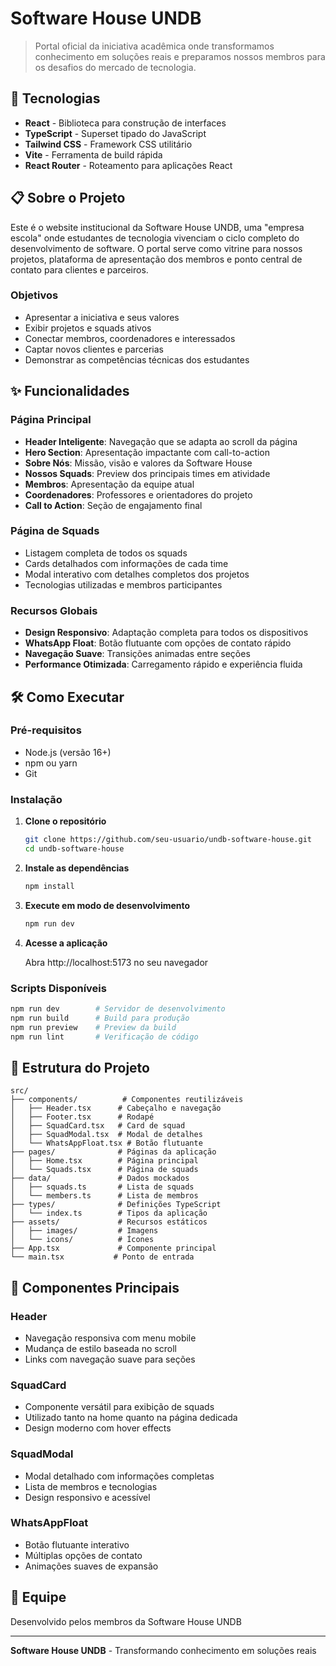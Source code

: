 # Software House UNDB

> Portal oficial da iniciativa acadêmica onde transformamos conhecimento em soluções reais e preparamos nossos membros para os desafios do mercado de tecnologia.

## 🚀 Tecnologias

- **React** - Biblioteca para construção de interfaces
- **TypeScript** - Superset tipado do JavaScript
- **Tailwind CSS** - Framework CSS utilitário
- **Vite** - Ferramenta de build rápida
- **React Router** - Roteamento para aplicações React

## 📋 Sobre o Projeto

Este é o website institucional da Software House UNDB, uma "empresa escola" onde estudantes de tecnologia vivenciam o ciclo completo do desenvolvimento de software. O portal serve como vitrine para nossos projetos, plataforma de apresentação dos membros e ponto central de contato para clientes e parceiros.

### Objetivos

- Apresentar a iniciativa e seus valores
- Exibir projetos e squads ativos
- Conectar membros, coordenadores e interessados
- Captar novos clientes e parcerias
- Demonstrar as competências técnicas dos estudantes

## ✨ Funcionalidades

### Página Principal

- **Header Inteligente**: Navegação que se adapta ao scroll da página
- **Hero Section**: Apresentação impactante com call-to-action
- **Sobre Nós**: Missão, visão e valores da Software House
- **Nossos Squads**: Preview dos principais times em atividade
- **Membros**: Apresentação da equipe atual
- **Coordenadores**: Professores e orientadores do projeto
- **Call to Action**: Seção de engajamento final

### Página de Squads

- Listagem completa de todos os squads
- Cards detalhados com informações de cada time
- Modal interativo com detalhes completos dos projetos
- Tecnologias utilizadas e membros participantes

### Recursos Globais

- **Design Responsivo**: Adaptação completa para todos os dispositivos
- **WhatsApp Float**: Botão flutuante com opções de contato rápido
- **Navegação Suave**: Transições animadas entre seções
- **Performance Otimizada**: Carregamento rápido e experiência fluida

## 🛠️ Como Executar

### Pré-requisitos

- Node.js (versão 16+)
- npm ou yarn
- Git

### Instalação

1. **Clone o repositório**
   ```bash
   git clone https://github.com/seu-usuario/undb-software-house.git
   cd undb-software-house
   ```

2. **Instale as dependências**
   ```bash
   npm install
   ```

3. **Execute em modo de desenvolvimento**
   ```bash
   npm run dev
   ```

4. **Acesse a aplicação**
   
   Abra http://localhost:5173 no seu navegador

### Scripts Disponíveis

```bash
npm run dev        # Servidor de desenvolvimento
npm run build      # Build para produção
npm run preview    # Preview da build
npm run lint       # Verificação de código
```

## 📁 Estrutura do Projeto

```
src/
├── components/          # Componentes reutilizáveis
│   ├── Header.tsx      # Cabeçalho e navegação
│   ├── Footer.tsx      # Rodapé
│   ├── SquadCard.tsx   # Card de squad
│   ├── SquadModal.tsx  # Modal de detalhes
│   └── WhatsAppFloat.tsx # Botão flutuante
├── pages/              # Páginas da aplicação
│   ├── Home.tsx        # Página principal
│   └── Squads.tsx      # Página de squads
├── data/               # Dados mockados
│   ├── squads.ts       # Lista de squads
│   └── members.ts      # Lista de membros
├── types/              # Definições TypeScript
│   └── index.ts        # Tipos da aplicação
├── assets/             # Recursos estáticos
│   ├── images/         # Imagens
│   └── icons/          # Ícones
├── App.tsx             # Componente principal
└── main.tsx           # Ponto de entrada
```

## 🎨 Componentes Principais

### Header
- Navegação responsiva com menu mobile
- Mudança de estilo baseada no scroll
- Links com navegação suave para seções

### SquadCard
- Componente versátil para exibição de squads
- Utilizado tanto na home quanto na página dedicada
- Design moderno com hover effects

### SquadModal
- Modal detalhado com informações completas
- Lista de membros e tecnologias
- Design responsivo e acessível

### WhatsAppFloat
- Botão flutuante interativo
- Múltiplas opções de contato
- Animações suaves de expansão


## 👥 Equipe

Desenvolvido pelos membros da Software House UNDB


---

**Software House UNDB** - Transformando conhecimento em soluções reais
